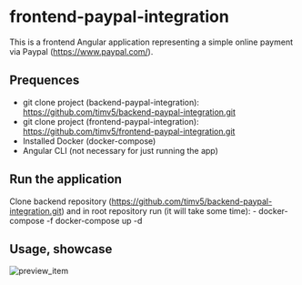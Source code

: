# frontend-paypal-integration
This is a frontend Angular application representing a simple online payment via Paypal (https://www.paypal.com/).

## Prequences
- git clone project (backend-paypal-integration): https://github.com/timv5/backend-paypal-integration.git
- git clone project (frontend-paypal-integration): https://github.com/timv5/frontend-paypal-integration.git
- Installed Docker (docker-compose)
- Angular CLI (not necessary for just running the app)

## Run the application
Clone backend repository (https://github.com/timv5/backend-paypal-integration.git) and in root repository run (it will take some time):
    -  docker-compose -f docker-compose up -d
    
## Usage, showcase
![preview_item](https://user-images.githubusercontent.com/17574739/92034855-20298980-ed6e-11ea-8793-a8ea3578d8b6.png)


